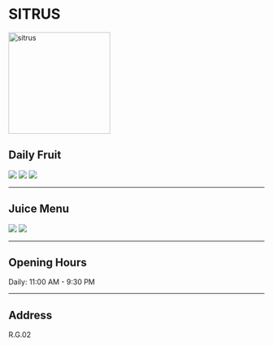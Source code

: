 # SITRUS

<img src="https://img.xmummap.com/G_sitrus_logo.jpg" width="200" height="200" alt="sitrus">

## Daily Fruit

<div class="image-slide">
<img src="https://img.xmummap.com/11_sitrus%20%281%29.webp" />
<img src="https://img.xmummap.com/11_sitrus%20%282%29.webp" />
<img src="https://img.xmummap.com/11_sitrus%20%283%29.webp" />
</div>

---

## Juice Menu

<div class="image-slide">
<img src="https://img.xmummap.com/G_sitrus_menu1.webp" />
<img src="https://img.xmummap.com/G_sitrus_menu2.webp" />
</div>

---

## Opening Hours

Daily: 11:00 AM - 9:30 PM

---

## Address

R.G.02
